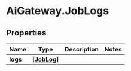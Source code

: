 # AiGateway.JobLogs

## Properties
Name | Type | Description | Notes
------------ | ------------- | ------------- | -------------
**logs** | [**[JobLog]**](JobLog.md) |  | 


